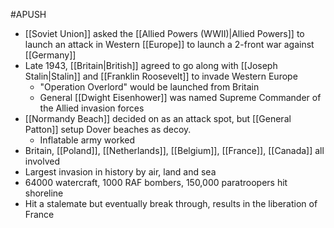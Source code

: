#APUSH 
- [[Soviet Union]] asked the [[Allied Powers (WWII)|Allied Powers]] to launch an attack in Western [[Europe]] to launch a 2-front war against [[Germany]]
- Late 1943, [[Britain|British]] agreed to go along with [[Joseph Stalin|Stalin]] and [[Franklin Roosevelt]] to invade Western Europe
	- "Operation Overlord" would be launched from Britain
	- General [[Dwight Eisenhower]] was named Supreme Commander of the Allied invasion forces
- [[Normandy Beach]] decided on as an attack spot, but [[General Patton]] setup Dover beaches as decoy.
	- Inflatable army worked
- Britain, [[Poland]], [[Netherlands]], [[Belgium]], [[France]], [[Canada]] all involved
- Largest invasion in history by air, land and sea
- 64000 watercraft, 1000 RAF bombers, 150,000 paratroopers hit shoreline
- Hit a stalemate but eventually break through, results in the liberation of France